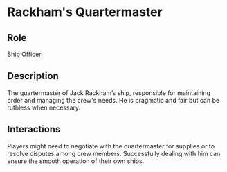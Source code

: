 # Rackham's Quartermaster

## Role

Ship Officer

## Description

The quartermaster of Jack Rackham’s ship, responsible for maintaining order and managing the crew's needs. He is pragmatic and fair but can be ruthless when necessary.

## Interactions

Players might need to negotiate with the quartermaster for supplies or to resolve disputes among crew members. Successfully dealing with him can ensure the smooth operation of their own ships.
